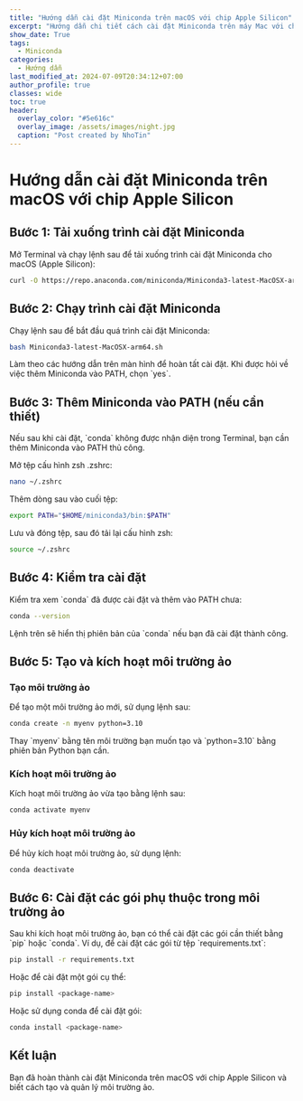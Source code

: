 ```yaml
---
title: "Hướng dẫn cài đặt Miniconda trên macOS với chip Apple Silicon"
excerpt: "Hướng dẫn chi tiết cách cài đặt Miniconda trên máy Mac với chip Apple Silicon và cách tạo, quản lý môi trường ảo với conda."
show_date: True
tags:
  - Miniconda
categories:
  - Hướng dẫn
last_modified_at: 2024-07-09T20:34:12+07:00
author_profile: true
classes: wide 
toc: true
header:
  overlay_color: "#5e616c"
  overlay_image: /assets/images/night.jpg
  caption: "Post created by NhoTin"
---
```


# Hướng dẫn cài đặt Miniconda trên macOS với chip Apple Silicon

## Bước 1: Tải xuống trình cài đặt Miniconda

Mở Terminal và chạy lệnh sau để tải xuống trình cài đặt Miniconda cho macOS (Apple Silicon):

```sh
curl -O https://repo.anaconda.com/miniconda/Miniconda3-latest-MacOSX-arm64.sh
```

## Bước 2: Chạy trình cài đặt Miniconda

Chạy lệnh sau để bắt đầu quá trình cài đặt Miniconda:

```sh
bash Miniconda3-latest-MacOSX-arm64.sh
```

Làm theo các hướng dẫn trên màn hình để hoàn tất cài đặt. Khi được hỏi về việc thêm Miniconda vào PATH, chọn \`yes\`.

## Bước 3: Thêm Miniconda vào PATH (nếu cần thiết)

Nếu sau khi cài đặt, \`conda\` không được nhận diện trong Terminal, bạn cần thêm Miniconda vào PATH thủ công.

Mở tệp cấu hình zsh .zshrc:

```sh
nano ~/.zshrc
```

Thêm dòng sau vào cuối tệp:

```sh
export PATH="$HOME/miniconda3/bin:$PATH"
```

Lưu và đóng tệp, sau đó tải lại cấu hình zsh:

```sh
source ~/.zshrc
```

## Bước 4: Kiểm tra cài đặt

Kiểm tra xem \`conda\` đã được cài đặt và thêm vào PATH chưa:

```sh
conda --version
```

Lệnh trên sẽ hiển thị phiên bản của \`conda\` nếu bạn đã cài đặt thành công.

## Bước 5: Tạo và kích hoạt môi trường ảo

### Tạo môi trường ảo

Để tạo một môi trường ảo mới, sử dụng lệnh sau:

```sh
conda create -n myenv python=3.10
```

Thay \`myenv\` bằng tên môi trường bạn muốn tạo và \`python=3.10\` bằng phiên bản Python bạn cần.

### Kích hoạt môi trường ảo

Kích hoạt môi trường ảo vừa tạo bằng lệnh sau:

```sh
conda activate myenv
```

### Hủy kích hoạt môi trường ảo

Để hủy kích hoạt môi trường ảo, sử dụng lệnh:

```sh
conda deactivate
```

## Bước 6: Cài đặt các gói phụ thuộc trong môi trường ảo

Sau khi kích hoạt môi trường ảo, bạn có thể cài đặt các gói cần thiết bằng \`pip\` hoặc \`conda\`. Ví dụ, để cài đặt các gói từ tệp \`requirements.txt\`:

```sh
pip install -r requirements.txt
```

Hoặc để cài đặt một gói cụ thể:

```sh
pip install <package-name>
```

Hoặc sử dụng conda để cài đặt gói:

```sh
conda install <package-name>
```

## Kết luận

Bạn đã hoàn thành cài đặt Miniconda trên macOS với chip Apple Silicon và biết cách tạo và quản lý môi trường ảo.
